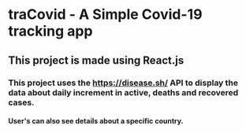 # traCovid - A Simple Covid-19 tracking app

## This project is made using React.js

### This project uses the https://disease.sh/ API to display the data about daily increment in active, deaths and recovered cases.

#### User's can also see details about a specific country.
